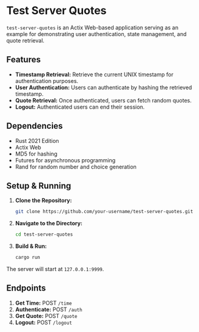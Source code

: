 # Test Server Quotes

`test-server-quotes` is an Actix Web-based application serving as an example for demonstrating user authentication, state management, and quote retrieval.

## Features

- **Timestamp Retrieval:** Retrieve the current UNIX timestamp for authentication purposes.
- **User Authentication:** Users can authenticate by hashing the retrieved timestamp.
- **Quote Retrieval:** Once authenticated, users can fetch random quotes.
- **Logout:** Authenticated users can end their session.

## Dependencies

- Rust 2021 Edition
- Actix Web
- MD5 for hashing
- Futures for asynchronous programming
- Rand for random number and choice generation

## Setup & Running

1. **Clone the Repository:**
   ```bash
   git clone https://github.com/your-username/test-server-quotes.git
   ```

2. **Navigate to the Directory:**
   ```bash
   cd test-server-quotes
   ```

3. **Build & Run:**
   ```bash
   cargo run
   ```

The server will start at `127.0.0.1:9999`.

## Endpoints

1. **Get Time:** POST `/time`
2. **Authenticate:** POST `/auth`
3. **Get Quote:** POST `/quote`
4. **Logout:** POST `/logout`
